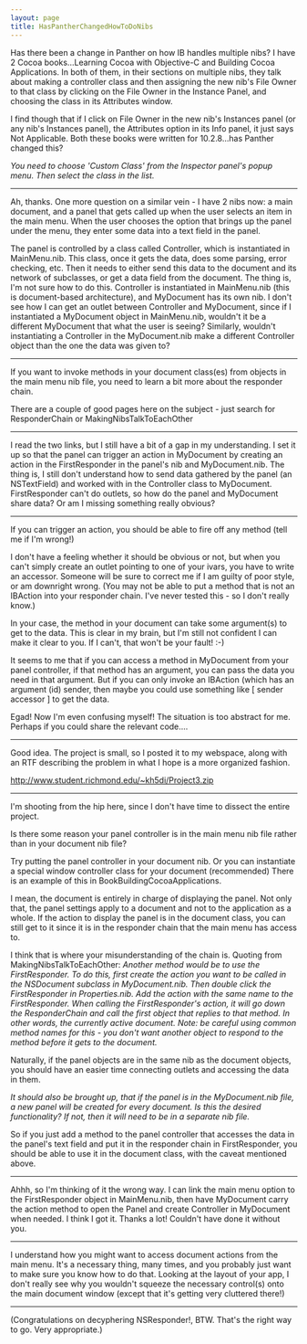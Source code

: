```yaml
---
layout: page
title: HasPantherChangedHowToDoNibs
---
```


Has there been a change in Panther on how IB handles multiple nibs? I have 2 Cocoa books...Learning Cocoa with Objective-C and Building Cocoa Applications. In both of them, in their sections on multiple nibs, they talk about making a controller class and then assigning the new nib's File Owner to that class by clicking on the File Owner in the Instance Panel, and choosing the class in its Attributes window. 

I find though that if I click on File Owner in the new nib's Instances panel (or any nib's Instances panel), the Attributes option in its Info panel, it just says Not Applicable. Both these books were written for 10.2.8...has Panther changed this?

*You need to choose 'Custom Class' from the Inspector panel's popup menu. Then select the class in the list.*

----
Ah, thanks. One more question on a similar vein - I have 2 nibs now: a main document, and a panel that gets called up when the user selects an item in the main menu. When the user chooses the option that brings up the panel under the menu, they enter some data into a text field in the panel.

The panel is controlled by a class called Controller, which is instantiated in MainMenu.nib. This class, once it gets the data, does some parsing, error checking, etc. Then it needs to either send this data to the document and its network of subclasses, or get a data field from the document. The thing is, I'm not sure how to do this. Controller is instantiated in MainMenu.nib (this is document-based architecture), and MyDocument has its own nib. I don't see how I can get an outlet between Controller and MyDocument, since if I instantiated a MyDocument object in MainMenu.nib, wouldn't it be a different MyDocument that what the user is seeing? Similarly, wouldn't instantiating a Controller in the MyDocument.nib make a different Controller object than the one the data was given to?

----

If you want to invoke methods in your document class(es) from objects in the main menu nib file, you need to learn a bit more about the responder chain.

There are a couple of good pages here on the subject - just search for ResponderChain or MakingNibsTalkToEachOther

----
I read the two links, but I still have a bit of a gap in my understanding. I set it up so that the panel can trigger an action in MyDocument by creating an action in the FirstResponder in the panel's nib and MyDocument.nib. The thing is, I still don't understand how to send data gathered by the panel (an NSTextField) and worked with in the Controller class to MyDocument. FirstResponder can't do outlets, so how do the panel and MyDocument share data? Or am I missing something really obvious?

----

If you can trigger an action, you should be able to fire off any method (tell me if I'm wrong!)

I don't have a feeling whether it should be obvious or not, but when you can't simply create an outlet pointing to one of your ivars, you
have to write an accessor. Someone will be sure to correct me if I am guilty of poor style, or am downright wrong.
(You may not be able to put a method that is not an IBAction into your responder chain. I've never tested this - so I don't really know.)

In your case, the method in your document can take some argument(s)
to get to the data. This is clear in my brain, but I'm still not confident I can make it clear to you. If I can't, that won't be your fault! :-)

It seems to me that if you can access a method in MyDocument from your panel controller, if that method has an argument, you can
pass the data you need in that argument. But if you can only invoke an IBAction (which has an argument (id) sender, then
maybe you could use something like [ sender accessor ] to get the data.

Egad! Now I'm even confusing myself!  The situation is too abstract for me. Perhaps if you could share the relevant code....

----

Good idea. The project is small, so I posted it to my webspace, along with an RTF describing the problem in what I hope is a more organized fashion.

http://www.student.richmond.edu/~kh5di/Project3.zip

----

I'm shooting from the hip here, since I don't have time to dissect the entire project.

Is there some reason your panel controller is in the main menu nib file rather than in your document nib file?

Try putting the panel controller in your document nib.
Or you can instantiate a special window controller class for your document (recommended)
There is an example of this in BookBuildingCocoaApplications.

I mean, the document is entirely in charge of displaying the panel.
Not only that, the panel settings apply to a document and not to the application as a whole.
If the action to display the panel is in the document class, you can still get to it since it is in the responder chain
that the main menu has access to.

I think that is where your misunderstanding of the chain is. Quoting from MakingNibsTalkToEachOther:
*Another method would be to use the FirstResponder. To do this, first create the action you want to be called in the NSDocument subclass in MyDocument.nib. Then double click the FirstResponder in Properties.nib. Add the action with the same name to the FirstResponder. When calling the FirstResponder's action, it will go down the ResponderChain and call the first object that replies to that method. In other words, the currently active document. Note: be careful using common method names for this - you don't want another object to respond to the method before it gets to the document.*

Naturally, if the panel objects are in the same nib as the document objects, you should have an easier time connecting outlets and
accessing the data in them.

*It should also be brought up, that if the panel is in the MyDocument.nib file, a new panel will be created for every document. Is this the desired functionality? If not, then it will need to be in a separate nib file.*

So if you just add a method to the panel controller that accesses the data in the panel's text field and put it in the responder chain in FirstResponder, you should be able to use it in the document class, with the caveat mentioned above.

----

Ahhh, so I'm thinking of it the wrong way. I can link the main menu option to the FirstResponder object in MainMenu.nib, then have MyDocument carry the action method to open the Panel and create Controller in MyDocument when needed. I think I got it. Thanks a lot! Couldn't have done it without you.

----

I understand how you might want to access document actions from the main menu. It's a necessary thing, many times, and you probably just want to make sure you know how to do that. Looking at the layout of your app, I don't really see why you wouldn't squeeze the necessary control(s) onto the main document window (except that it's getting very cluttered there!)

----

(Congratulations on decyphering NSResponder!, BTW. That's the right way to go. Very appropriate.)


